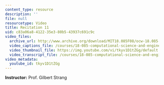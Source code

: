 ```yaml
---
content_type: resource
description: ''
file: null
resourcetype: Video
title: Recitation 11
uid: c83a06a8-4122-35e3-80b5-43937c691c9c
video_files:
  archive_url: http://www.archive.org/download/MIT18.085F08/ocw-18.085-f08-rec11_300k.mp4
  video_captions_file: /courses/18-085-computational-science-and-engineering-i-fall-2008/522ced7bb91355de9ba79af27a082c39_tkyv1D1tZGg.vtt
  video_thumbnail_file: https://img.youtube.com/vi/tkyv1D1tZGg/default.jpg
  video_transcript_file: /courses/18-085-computational-science-and-engineering-i-fall-2008/ea9d39520102ab0594a08de9497006e9_tkyv1D1tZGg.pdf
video_metadata:
  youtube_id: tkyv1D1tZGg
---
```


**Instructor:** Prof. Gilbert Strang